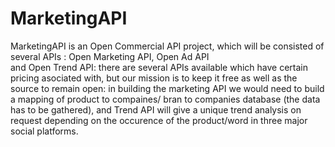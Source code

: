 # MarketingAPI
MarketingAPI is an Open Commercial API project, which will be consisted of several APIs : Open Marketing API, Open Ad API  
and Open Trend API: there are several APIs available which have certain pricing asociated with, 
but our mission is to keep it free as well as the source to remain open: 
in building the marketing API we would need to build a mapping of product  to compaines/ bran to companies database 
(the data has to be gathered), and Trend API will give a unique trend analysis on request depending on the occurence of the 
product/word in three major social platforms.
